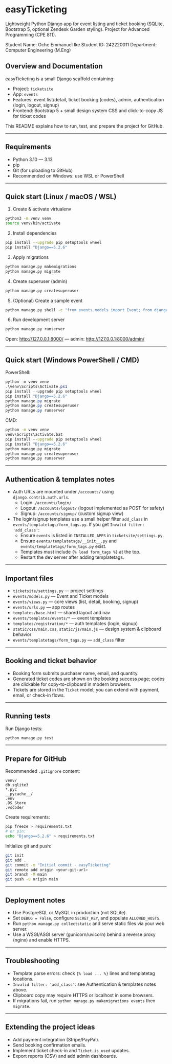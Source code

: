 # easyTicketing 

Lightweight Python Django app for event listing and ticket booking (SQLite, Bootstrap 5, optional Zendesk Garden styling).
Project for Advanced Programming (CPE 811).

Student Name: Oche Emmanuel Ike
Student ID: 242220011
Department: Computer Engineering (M.Eng) 

## Overview and Documentation

easyTicketing is a small Django scaffold containing:

- Project: `ticketsite`
- App: `events`
- Features: event list/detail, ticket booking (codes), admin, authentication (login, logout, signup)
- Frontend: Bootstrap 5 + small design system CSS and click-to-copy JS for ticket codes

This README explains how to run, test, and prepare the project for GitHub.

---

## Requirements

- Python 3.10 — 3.13
- pip
- Git (for uploading to GitHub)
- Recommended on Windows: use WSL or PowerShell

---

## Quick start (Linux / macOS / WSL)

1. Create & activate virtualenv

```bash
python3 -m venv venv
source venv/bin/activate
```

2. Install dependencies

```bash
pip install --upgrade pip setuptools wheel
pip install "Django==5.2.6"
```

3. Apply migrations

```bash
python manage.py makemigrations
python manage.py migrate
```

4. Create superuser (admin)

```bash
python manage.py createsuperuser
```

5. (Optional) Create a sample event

```bash
python manage.py shell -c "from events.models import Event; from django.utils import timezone; Event.objects.get_or_create(slug='sample-event', defaults=dict(title='Sample Event', start_time=timezone.now(), total_tickets=50, price=0, venue='Online', description='Created by setup'))"
```

6. Run development server

```bash
python manage.py runserver
```

Open: http://127.0.0.1:8000/ — admin: http://127.0.0.1:8000/admin/

---

## Quick start (Windows PowerShell / CMD)

PowerShell:

```powershell
python -m venv venv
.\venv\Scripts\Activate.ps1
pip install --upgrade pip setuptools wheel
pip install "Django==5.2.6"
python manage.py migrate
python manage.py createsuperuser
python manage.py runserver
```

CMD:

```cmd
python -m venv venv
venv\Scripts\activate.bat
pip install --upgrade pip setuptools wheel
pip install "Django==5.2.6"
python manage.py migrate
python manage.py createsuperuser
python manage.py runserver
```

---

## Authentication & templates notes

- Auth URLs are mounted under `/accounts/` using `django.contrib.auth.urls`.
  - Login: `/accounts/login/`
  - Logout: `/accounts/logout/` (logout implemented as POST for safety)
  - Signup: `/accounts/signup/` (custom signup view)
- The login/signup templates use a small helper filter `add_class` in `events/templatetags/form_tags.py`. If you get `Invalid filter: 'add_class'`:
  - Ensure `events` is listed in `INSTALLED_APPS` in `ticketsite/settings.py`.
  - Ensure `events/templatetags/__init__.py` and `events/templatetags/form_tags.py` exist.
  - Templates must include `{% load form_tags %}` at the top.
  - Restart the dev server after adding templatetags.

---

## Important files

- `ticketsite/settings.py` — project settings
- `events/models.py` — Event and Ticket models
- `events/views.py` — core views (list, detail, booking, signup)
- `events/urls.py` — app routes
- `templates/base.html` — shared layout and nav
- `events/templates/events/*` — event templates
- `templates/registration/*` — auth templates (login, signup)
- `static/css/main.css`, `static/js/main.js` — design system & clipboard behavior
- `events/templatetags/form_tags.py` — `add_class` filter

---

## Booking and ticket behavior

- Booking form submits purchaser name, email, and quantity.
- Generated ticket codes are shown on the booking success page; codes are clickable for copy-to-clipboard in modern browsers.
- Tickets are stored in the `Ticket` model; you can extend with payment, email, or check-in flows.

---

## Running tests

Run Django tests:

```bash
python manage.py test
```

---

## Prepare for GitHub

Recommended `.gitignore` content:

```text
venv/
db.sqlite3
*.pyc
__pycache__/
.env
.DS_Store
.vscode/
```

Create requirements:

```bash
pip freeze > requirements.txt
# or pin:
echo "Django==5.2.6" > requirements.txt
```

Initialize git and push:

```bash
git init
git add .
git commit -m "Initial commit - easyTicketing"
git remote add origin <your-git-url>
git branch -M main
git push -u origin main
```

---

## Deployment notes

- Use PostgreSQL or MySQL in production (not SQLite).
- Set `DEBUG = False`, configure `SECRET_KEY`, and populate `ALLOWED_HOSTS`.
- Run `python manage.py collectstatic` and serve static files via your web server.
- Use a WSGI/ASGI server (gunicorn/uvicorn) behind a reverse proxy (nginx) and enable HTTPS.

---

## Troubleshooting

- Template parse errors: check `{% load ... %}` lines and templatetag locations.
- `Invalid filter: 'add_class'`: see Authentication & templates notes above.
- Clipboard copy may require HTTPS or localhost in some browsers.
- If migrations fail, run `python manage.py makemigrations events` then `migrate`.

---

## Extending the project ideas

- Add payment integration (Stripe/PayPal).
- Send booking confirmation emails.
- Implement ticket check-in and `Ticket.is_used` updates.
- Export reports (CSV) and add admin dashboards.

